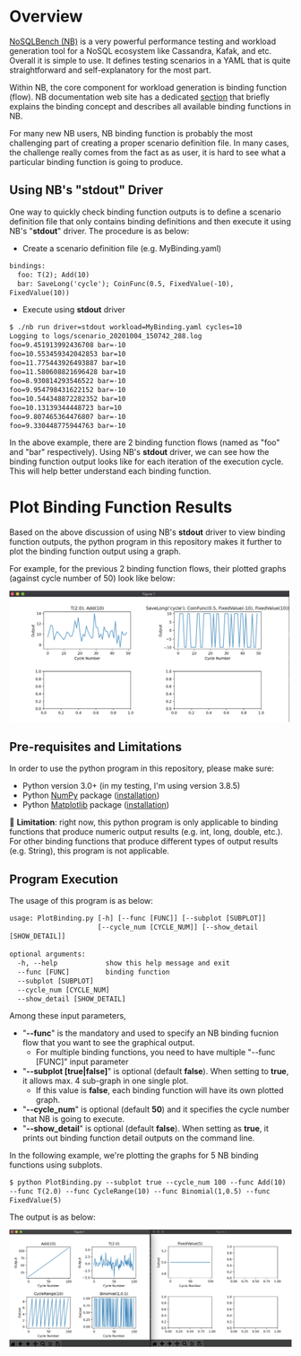 # Overview

[NoSQLBench (NB)](https://github.com/nosqlbench/nosqlbench) is a very powerful performance testing and workload generation tool for a NoSQL ecosystem like Cassandra, Kafak, and etc. Overall it is simple to use. It defines testing scenarios in a YAML that is quite straightforward and self-explanatory for the most part. 

Within NB, the core component for workload generation is binding function (flow). NB documentation web site has a dedicated [section](http://docs.nosqlbench.io/#/docs/bindings) that briefly explains the binding concept and describes all available binding functions in NB.

For many new NB users, NB binding function is probably the most challenging part of creating a proper scenario definition file. In many cases, the challenge really comes from the fact as as user, it is hard to see what a particular binding function is going to produce. 

## Using NB's "stdout" Driver 

One way to quickly check binding function outputs is to define a scenario definition file that only contains binding definitions and then execute it using NB's "**stdout**" driver. The procedure is as below:

* Create a scenario definition file (e.g. MyBinding.yaml)
```
bindings:
  foo: T(2); Add(10)
  bar: SaveLong('cycle'); CoinFunc(0.5, FixedValue(-10), FixedValue(10))
```

* Execute using **stdout** driver
```
$ ./nb run driver=stdout workload=MyBinding.yaml cycles=10
Logging to logs/scenario_20201004_150742_288.log
foo=9.451913992436708 bar=-10
foo=10.553459342042853 bar=10
foo=11.775443926493887 bar=10
foo=11.580608821696428 bar=10
foo=8.930814293546522 bar=-10
foo=9.954798431622152 bar=-10
foo=10.544348872282352 bar=10
foo=10.13139344448723 bar=10
foo=9.807465364476807 bar=-10
foo=9.330448775944763 bar=-10
```

In the above example, there are 2 binding function flows (named as "foo" and "bar" respectively). Using NB's **stdout** driver, we can see how the binding function output looks like for each iteration of the execution cycle. This will help better understand each binding function.

# Plot Binding Function Results

Based on the above discussion of using NB's **stdout** driver to view binding function outputs, the python program in this repository makes it further to plot the binding function output using a graph. 

For example, for the previous 2 binding function flows, their plotted graphs (against cycle number of 50) look like below:

<img src="https://github.com/yabinmeng/nb_binding_plot/blob/master/screenshots/bindingplot1.png" width=500> 

## Pre-requisites and Limitations

In order to use the python program in this repository, please make sure:
* Python version 3.0+ (in my testing, I'm using version 3.8.5)
* Python [NumPy](https://numpy.org/) package ([installation](https://numpy.org/install/))
* Python [Matplotlib](https://matplotlib.org/) package ([installation](https://matplotlib.org/users/installing.html))

&#x1F4A2; **Limitation**: right now, this python program is only applicable to binding functions that produce numeric output results (e.g. int, long, double, etc.). For other binding functions that produce different types of output results (e.g. String), this program is not applicable.

## Program Execution

The usage of this program is as below:
```
usage: PlotBinding.py [-h] [--func [FUNC]] [--subplot [SUBPLOT]]
                      [--cycle_num [CYCLE_NUM]] [--show_detail [SHOW_DETAIL]]

optional arguments:
  -h, --help            show this help message and exit
  --func [FUNC]         binding function
  --subplot [SUBPLOT]
  --cycle_num [CYCLE_NUM]
  --show_detail [SHOW_DETAIL]
```

Among these input parameters,

* "**--func**" is the mandatory and used to specify an NB binding fucnion flow that you want to see the graphical output.
  * For multiple binding functions, you need to have multiple "--func [FUNC]" input parameter
* "**--subplot [true|false]**" is optional (default **false**). When setting to **true**, it allows max. 4 sub-graph in one single plot.
  * If this value is **false**, each binding function will have its own plotted graph.
* "**--cycle_num**" is optional (default **50**) and it specifies the cycle number that NB is going to execute.
* "**--show_detail**" is optional  (default **false**). When setting as **true**, it prints out binding function detail outputs on the command line.

In the following example, we're plotting the graphs for 5 NB binding functions using subplots. 
```
$ python PlotBinding.py --subplot true --cycle_num 100 --func Add(10) --func T(2.0) --func CycleRange(10) --func Binomial(1,0.5) --func FixedValue(5)
```

The output is as below:

<img src="https://github.com/yabinmeng/nb_binding_plot/blob/master/screenshots/bindingplot2.png" width=800> 
